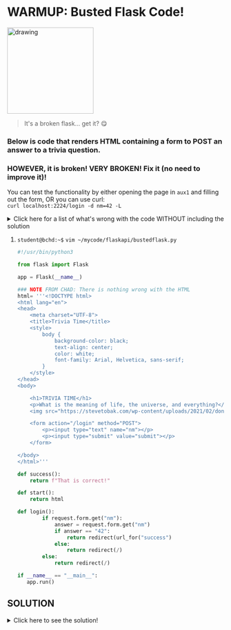 # WARMUP: Busted Flask Code!

<img src="https://pbs.twimg.com/profile_images/521380344625246209/1R7RQnZh_400x400.jpeg" alt="drawing" width="200"/>

> It's a broken flask... get it? 😋

### Below is code that renders HTML containing a form to POST an answer to a trivia question.
### HOWEVER, it is broken! VERY BROKEN! Fix it (no need to improve it)!

You can test the functionality by either opening the page in `aux1` and filling out the form, OR you can use curl:  
`curl localhost:2224/login -d nm=42 -L`

<details>
<summary>Click here for a list of what's wrong with the code WITHOUT including the solution</summary>

- NOTHING is wrong with the HTML!
- THREE flask functions were not imported
- decorators are missing from the functions
- one of the routes must specify that it will accept a POST method
- common syntax errors: missing ) and missing "quotation marks"
- app.run() must specify host IP and port to display correctly in aux1 (see lab 33)

</details>

1. `student@bchd:~$` `vim ~/mycode/flaskapi/bustedflask.py`

    ```python
    #!/usr/bin/python3

    from flask import Flask

    app = Flask(__name__)

    ### NOTE FROM CHAD: There is nothing wrong with the HTML
    html= '''<!DOCTYPE html>
    <html lang="en">
    <head>
        <meta charset="UTF-8">
        <title>Trivia Time</title>
        <style>
            body {
                background-color: black;
                text-align: center;
                color: white;
                font-family: Arial, Helvetica, sans-serif;
            }
        </style>
    </head>
    <body>
    
        <h1>TRIVIA TIME</h1>
        <p>What is the meaning of life, the universe, and everything?</p>
        <img src="https://stevetobak.com/wp-content/uploads/2021/02/dont-panic.png" alt="Avatar" style="width:200px">
    
        <form action="/login" method="POST">
            <p><input type="text" name="nm"></p>
            <p><input type="submit" value="submit"></p>
        </form>
    
    </body>
    </html>'''

    def success():
        return f"That is correct!"

    def start():
        return html

    def login():
            if request.form.get("nm"):
                answer = request.form.get("nm")
                if answer == "42":
                    return redirect(url_for("success")
                else:
                    return redirect(/)
            else:
                return redirect(/)

    if __name__ == "__main__":
       app.run()
    ```

## SOLUTION

<details>
<summary>Click here to see the solution!</summary>
    
```python
#!/usr/bin/python3

from flask import Flask
from flask import request, redirect, url_for # missing imports

app = Flask(__name__)

html= '''<!DOCTYPE html>
<html lang="en">
<head>
    <meta charset="UTF-8">
    <title>Trivia Time</title>
    <style>
        body {
            background-color: black;
            text-align: center;
            color: white;
            font-family: Arial, Helvetica, sans-serif;
        }
    </style>
</head>
<body>

    <h1>TRIVIA TIME</h1>
    <p>What is the meaning of life, the universe, and everything?</p>
    <img src="https://stevetobak.com/wp-content/uploads/2021/02/dont-panic.png" alt="Avatar" style="width:200px">

    <form action="/login" method="POST">
        <p><input type="text" name="nm"></p>
        <p><input type="submit" value="submit"></p>
    </form>

</body>
</html>'''

@app.route("/correct") # missing decorator
def success():
    return f"That is correct!"

@app.route("/") # missing decorator
def start():
    return html

@app.route("/login", methods= ["POST"]) # missing decorator, 
                                        #ALSO must specify that POST method allowed
def login():
        if request.form.get("nm"):
            answer = request.form.get("nm")
            if answer == "42":
                return redirect(url_for("success")) # missing ending )
            else:
                return redirect("/")  # missing "" around /
        else:
            return redirect("/")      # missing "" around /

if __name__ == "__main__":
    app.run(host="0.0.0.0", port=2224)  # specify host and port so we can see in aux1
```

</details>
